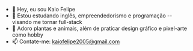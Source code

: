 - 👋 Hey, eu sou Kaio Felipe
- 🌱 Estou estudando inglês, empreendedorismo e programação -- visando me tornar full-stack
- 💞️ Adoro plantas e animais, além de praticar design gráfico e pixel-arte como hobby
- 📫 Contate-me: kaiofelipe2005@gmail.com

<!---
Espero contribuir com quem, tal como eu, está começando agora. Pretendo publicar tudo que eu aprender no meu dia a dia para compartilhar minhas conquistas.
--->
